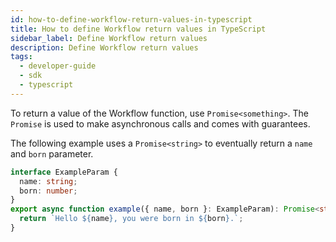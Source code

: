 ```yaml
---
id: how-to-define-workflow-return-values-in-typescript
title: How to define Workflow return values in TypeScript
sidebar_label: Define Workflow return values
description: Define Workflow return values
tags:
  - developer-guide
  - sdk
  - typescript
---
```


To return a value of the Workflow function, use `Promise<something>`. The `Promise` is used to make asynchronous calls and comes with guarantees.

The following example uses a `Promise<string>` to eventually return a `name` and `born` parameter.

```typescript
interface ExampleParam {
  name: string;
  born: number;
}
export async function example({ name, born }: ExampleParam): Promise<string> {
  return `Hello ${name}, you were born in ${born}.`;
}
```

